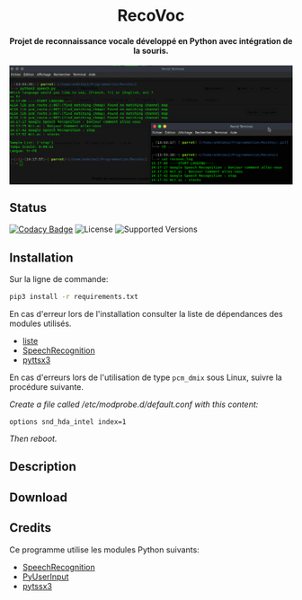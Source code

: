 <h1 align="center">RecoVoc</h1>
<h4 align="center">Projet de reconnaissance vocale développé en Python avec intégration de la souris.</h4>
<img align="center" src="recovoc.png">

## Status
[![Codacy Badge](https://api.codacy.com/project/badge/Grade/2cd632423fed43b3be7294659e4ab71e)](https://www.codacy.com/app/NicovincX2/Battleship?utm_source=github.com&utm_medium=referral&utm_content=NicovincX2/Battleship&utm_campaign=badger)
![License](https://img.shields.io/badge/license-GPLv3-blue.svg)
![Supported Versions](https://img.shields.io/badge/python-3.3%2C%203.4%2C%203.5%2C%203.6-blue.svg)

## Installation  
Sur la ligne de commande:
```bash
pip3 install -r requirements.txt
```  
En cas d'erreur lors de l'installation consulter la liste de dépendances des modules utilisés.  
- [liste](https://github.com/SavinaRoja/PyUserInput#dependencies)
- [SpeechRecognition](https://github.com/Uberi/speech_recognition#requirements)
- [pyttsx3](http://pyttsx.readthedocs.io/en/latest/install.html)

En cas d'erreurs lors de l'utilisation de type ```pcm_dmix``` sous Linux, suivre la procédure suivante.

*Create a file called /etc/modprobe.d/default.conf with this content:*
```
options snd_hda_intel index=1
```
*Then reboot.*

## Description

## Download

## Credits

Ce programme utilise les modules Python suivants:

 - [SpeechRecognition](https://github.com/Uberi/speech_recognition)
 - [PyUserInput](https://github.com/SavinaRoja/PyUserInput)
 - [pytssx3](https://github.com/nateshmbhat/pyttsx3)
